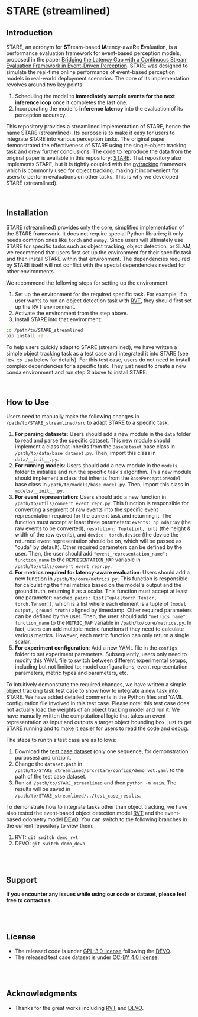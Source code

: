 ﻿# STARE (streamlined)

## Introduction

STARE, an acronym for **ST**ream-based **lA**tency-awa**R**e **E**valuation, is a performance evaluation framework for event-based perception models, proposed in the paper [Bridging the Latency Gap with a Continuous Stream Evaluation Framework in Event-Driven Perception](https://www.researchsquare.com/article/rs-6135923/v1). STARE was designed to simulate the real-time online performance of event-based perception models in real-world deployment scenarios. The core of its implementation revolves around two key points:

1.  Scheduling the model to **immediately sample events for the next inference loop** once it completes the last one.
2.  Incorporating the model's **inference latency** into the evaluation of its perception accuracy.

This repository provides a streamlined implementation of STARE, hence the name STARE (streamlined). Its purpose is to make it easy for users to integrate STARE into various perception tasks.
The original paper demonstrated the effectiveness of STARE using the single-object tracking task and drew further conclusions. The code to reproduce the data from the original paper is available in this repository: [STARE](https://github.com/IIVEventGroup/STARE). That repository also implements STARE, but it is tightly coupled with the [pytracking](https://github.com/visionml/pytracking) framework, which is commonly used for object tracking, making it inconvenient for users to perform evaluations on other tasks. This is why we developed STARE (streamlined).

<br>

## Installation

STARE (streamlined) provides only the core, simplified implementation of the STARE framework. It does not require special Python libraries; it only needs common ones like `torch` and `numpy`.
Since users will ultimately use STARE for specific tasks such as object tracking, object detection, or SLAM, we recommend that users first set up the environment for their specific task and then install STARE within that environment. The dependencies required by STARE itself will not conflict with the special dependencies needed for other environments.

We recommend the following steps for setting up the environment:

1.  Set up the environment for the required specific task. For example, if a user wants to run an object detection task with [RVT](https://github.com/uzh-rpg/RVT), they should first set up the RVT environment.
2.  Activate the environment from the step above.
3.  Install STARE into that environment:

```bash
cd /path/to/STARE_streamlined
pip install -e .
```

To help users quickly adapt to STARE (streamlined), we have written a simple object tracking task as a test case and integrated it into STARE (see `How to Use` below for details). For this test case, users do not need to install complex dependencies for a specific task. They just need to create a new conda environment and run step 3 above to install STARE.

<br>

## How to Use

Users need to manually make the following changes in `/path/to/STARE_streamlined/src` to adapt STARE to a specific task:

1.  **For parsing datasets**: Users should add a new module in the `data` folder to read and parse the specific dataset. This new module should implement a class that inherits from the `BaseDataset` base class in `/path/to/data/base_dataset.py`. Then, import this class in `data/__init__.py`.
2.  **For running models**: Users should add a new module in the `models` folder to initialize and run the specific task's algorithm. This new module should implement a class that inherits from the `BasePerceptionModel` base class in `/path/to/models/base_model.py`. Then, import this class in `models/__init__.py`.
3.  **For event representation**: Users should add a new function in `/path/to/utils/convert_event_repr.py`. This function is responsible for converting a segment of raw events into the specific event representation required for the current task and returning it. The function must accept at least three parameters: `events: np.ndarray` (the raw events to be converted), `resolution: Tuple[int, int]` (the height & width of the raw events), and `device: torch.device` (the device the returned event representation should be on, which will be passed as "cuda" by default). Other required parameters can be defined by the user.
    Then, the user should add `"event_representation_name": function_name` to the `REPRESENTATION_MAP` variable in `/path/to/utils/convert_event_repr.py`.
4.  **For metrics required for latency-aware evaluation**: Users should add a new function in `/path/to/core/metrics.py`. This function is responsible for calculating the final metrics based on the model's output and the ground truth, returning it as a scalar. This function must accept at least one parameter: `matched_pairs: List[Tuple[torch.Tensor, torch.Tensor]]`, which is a list where each element is a tuple of `(model output, ground truth)` aligned by timestamp. Other required parameters can be defined by the user.
    Then, the user should add `"metrics_name": function_name` to the `METRIC_MAP` variable in `/path/to/core/metrics.py`.
    In fact, users can add multiple metric functions if they need to calculate various metrics. However, each metric function can only return a single scalar.
5.  **For experiment configuration**: Add a new YAML file in the `configs` folder to set experiment parameters. Subsequently, users only need to modify this YAML file to switch between different experimental setups, including but not limited to: model configurations, event representation parameters, metric types and parameters, etc.

To intuitively demonstrate the required changes, we have written a simple object tracking task test case to show how to integrate a new task into STARE. We have added detailed comments in the Python files and YAML configuration file involved in this test case.
Please note: this test case does not actually load the weights of an object tracking model and run it. We have manually written the computational logic that takes an event representation as input and outputs a target object bounding box, just to get STARE running and to make it easier for users to read the code and debug.

The steps to run this test case are as follows:

1.  Download the [test case dataset](https://drive.google.com/file/d/1oY7BHheLXazzakZjoQaoG3nHHZBac1mk/view?usp=sharing) (only one sequence, for demonstration purposes) and unzip it.
2.  Change the `dataset.path` in `/path/to/STARE_streamlined/src/stare/configs/demo_vot.yaml` to the path of the test case dataset.
3.  Run `cd /path/to/STARE_streamlined` and then `python -m main`. The results will be saved in `/path/to/STARE_streamlined/../test_case_results`.

To demonstrate how to integrate tasks other than object tracking, we have also tested the event-based object detection model [RVT](https://github.com/uzh-rpg/RVT) and the event-based odometry model [DEVO](https://github.com/tum-vision/DEVO?tab=readme-ov-file). You can switch to the following branches in the current repository to view them:

1.  RVT: `git switch demo_rvt`
2.  DEVO: `git switch demo_devo`

<br><br>

## Support

**If you encounter any issues while using our code or dataset, please feel free to contact us.**

<br><br>

## License

- The released code is under [GPL-3.0 license](https://www.gnu.org/licenses/gpl-3.0.en.html) following the [DEVO](https://github.com/tum-vision/DEVO).
- The released test case dataset is under [CC-BY 4.0 license](https://creativecommons.org/licenses/by/4.0/).

<br><br>

## Acknowledgments

- Thanks for the great works including [RVT](https://github.com/uzh-rpg/RVT) and [DEVO](https://github.com/tum-vision/DEVO).